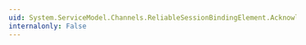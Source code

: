 ```yaml
---
uid: System.ServiceModel.Channels.ReliableSessionBindingElement.AcknowledgementInterval
internalonly: False
---
```

